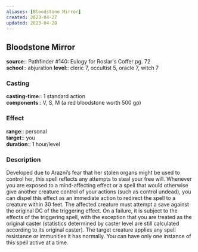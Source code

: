 ```yaml
---
aliases: [Bloodstone Mirror]
created: 2023-04-27
updated: 2023-04-28
---
```


## Bloodstone Mirror

**source**:: Pathfinder \#140: Eulogy for Roslar's Coffer pg. 72  
**school**:: abjuration
**level**:: cleric 7, occultist 5, oracle 7, witch 7

### Casting

**casting-time**:: 1 standard action  
**components**:: V, S, M (a red bloodstone worth 500 gp)

### Effect

**range**:: personal  
**target**:: you  
**duration**:: 1 hour/level

### Description

Developed due to Arazni’s fear that her stolen organs might be used to control her, this spell reflects any attempts to steal your free will. Whenever you are exposed to a mind-affecting effect or a spell that would otherwise give another creature control of your actions (such as control undead), you can dispel this effect as an immediate action to redirect the spell to a creature within 30 feet. The affected creature must attempt a save against the original DC of the triggering effect. On a failure, it is subject to the effects of the triggering spell, with the exception that you are treated as the original caster (statistics determined by caster level are still calculated according to its original caster). The target creature applies any spell resistance or immunities it has normally. You can have only one instance of this spell active at a time.
